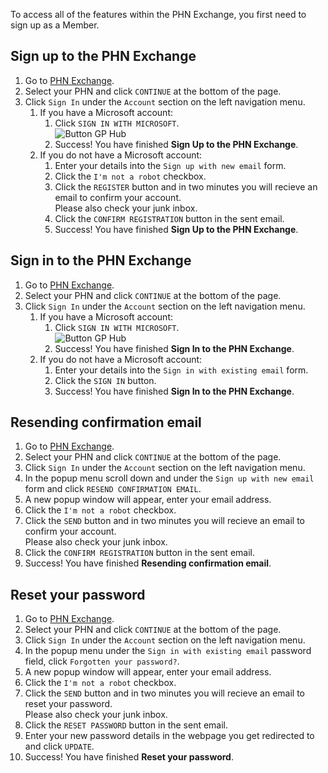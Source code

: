 To access all of the features within the PHN Exchange, you first need to sign up as a Member.

## Sign up to the PHN Exchange

1. Go to <a href="https://www.phnexchange.com.au/" target="_blank">PHN Exchange</a>.
2. Select your PHN and click `CONTINUE` at the bottom of the page.
3. Click `Sign In` under the `Account` section on the left navigation menu.
      1. If you have a Microsoft account:
         1. Click `SIGN IN WITH MICROSOFT`.  
            ![Button GP Hub](../../images/btn-sign-in-microsoft.png)  
         2. Success! You have finished **Sign Up to the PHN Exchange**.
      2. If you do not have a Microsoft account:
         1. Enter your details into the `Sign up with new email` form.
         2. Click the `I'm not a robot` checkbox.
         3. Click the `REGISTER` button and in two minutes you will recieve an email to confirm your account.  
            Please also check your junk inbox.
         4. Click the `CONFIRM REGISTRATION` button in the sent email.
         5. Success! You have finished **Sign Up to the PHN Exchange**.

## Sign in to the PHN Exchange

1. Go to <a href="https://www.phnexchange.com.au/" target="_blank">PHN Exchange</a>.
2. Select your PHN and click `CONTINUE` at the bottom of the page.
3. Click `Sign In` under the `Account` section on the left navigation menu.
      1. If you have a Microsoft account:
         1. Click `SIGN IN WITH MICROSOFT`.  
            ![Button GP Hub](../../images/btn-sign-in-microsoft.png)  
         2. Success! You have finished **Sign In to the PHN Exchange**.
      2. If you do not have a Microsoft account:
         1. Enter your details into the `Sign in with existing email` form.
         2. Click the `SIGN IN` button.
         3. Success! You have finished **Sign In to the PHN Exchange**.

## Resending confirmation email

1. Go to <a href="https://www.phnexchange.com.au/" target="_blank">PHN Exchange</a>.
2. Select your PHN and click `CONTINUE` at the bottom of the page.
3. Click `Sign In` under the `Account` section on the left navigation menu.
4. In the popup menu scroll down and under the `Sign up with new email` form and click `RESEND CONFIRMATION EMAIL`.
5. A new popup window will appear, enter your email address.
6. Click the `I'm not a robot` checkbox.
7. Click the `SEND` button and in two minutes you will recieve an email to confirm your account.  
   Please also check your junk inbox.
8. Click the `CONFIRM REGISTRATION` button in the sent email.
9. Success! You have finished **Resending confirmation email**.

## Reset your password

1. Go to <a href="https://www.phnexchange.com.au/" target="_blank">PHN Exchange</a>.
2. Select your PHN and click `CONTINUE` at the bottom of the page.
3. Click `Sign In` under the `Account` section on the left navigation menu.
4. In the popup menu under the `Sign in with existing email` password field, click `Forgotten your password?`.
5. A new popup window will appear, enter your email address.
6. Click the `I'm not a robot` checkbox.
7. Click the `SEND` button and in two minutes you will recieve an email to reset your password.  
   Please also check your junk inbox.
8. Click the `RESET PASSWORD` button in the sent email.
9. Enter your new password details in the webpage you get redirected to and click `UPDATE`.
10. Success! You have finished **Reset your password**.
